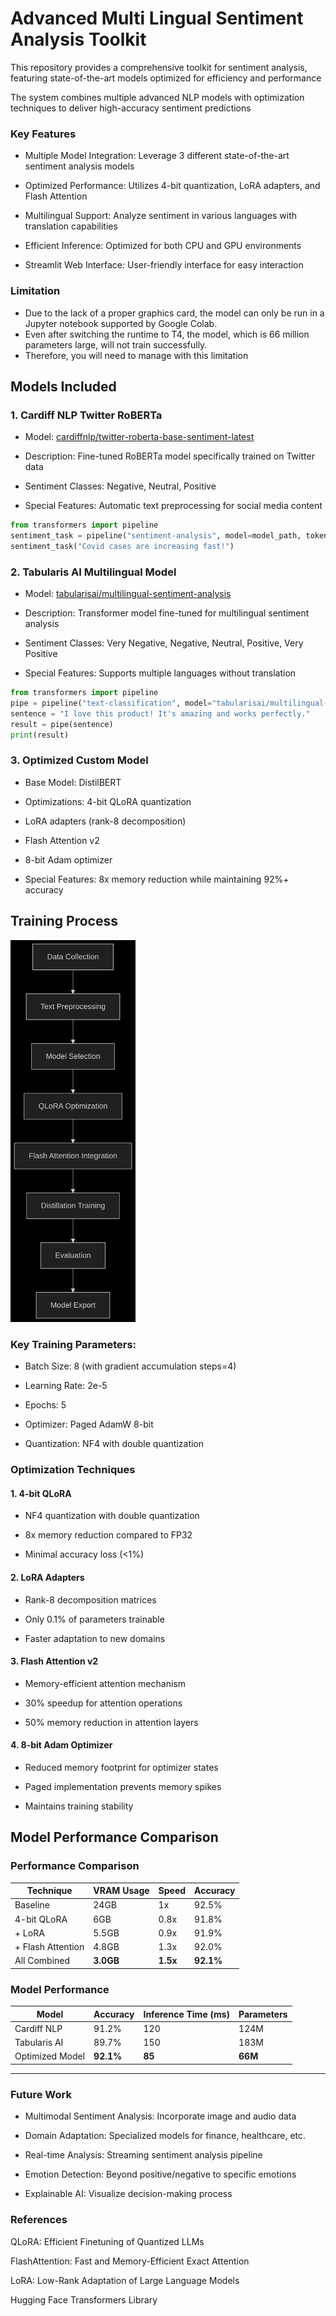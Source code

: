 # Advanced Multi Lingual Sentiment Analysis Toolkit

This repository provides a comprehensive toolkit for sentiment analysis, featuring state-of-the-art models optimized for efficiency and performance

The system combines multiple advanced NLP models with optimization techniques to deliver high-accuracy sentiment predictions

### Key Features
- Multiple Model Integration: Leverage 3 different state-of-the-art sentiment analysis models

- Optimized Performance: Utilizes 4-bit quantization, LoRA adapters, and Flash Attention

- Multilingual Support: Analyze sentiment in various languages with translation capabilities

- Efficient Inference: Optimized for both CPU and GPU environments

- Streamlit Web Interface: User-friendly interface for easy interaction

### Limitation

- Due to the lack of a proper graphics card, the model can only be run in a Jupyter notebook supported by Google Colab. 
- Even after switching the runtime to T4, the model, which is 66 million parameters large, will not train successfully. 
- Therefore, you will need to manage with this limitation

## Models Included
### 1. Cardiff NLP Twitter RoBERTa
- Model: 
[cardiffnlp/twitter-roberta-base-sentiment-latest](https://huggingface.co/cardiffnlp/twitter-roberta-base-sentiment-latest)

- Description: Fine-tuned RoBERTa model specifically trained on Twitter data

- Sentiment Classes: Negative, Neutral, Positive

- Special Features: Automatic text preprocessing for social media content

```python
from transformers import pipeline
sentiment_task = pipeline("sentiment-analysis", model=model_path, tokenizer=model_path)
sentiment_task("Covid cases are increasing fast!")
```

### 2. Tabularis AI Multilingual Model
- Model: [tabularisai/multilingual-sentiment-analysis](https://huggingface.co/tabularisai/multilingual-sentiment-analysis)

- Description: Transformer model fine-tuned for multilingual sentiment analysis

- Sentiment Classes: Very Negative, Negative, Neutral, Positive, Very Positive

- Special Features: Supports multiple languages without translation

```python
from transformers import pipeline
pipe = pipeline("text-classification", model="tabularisai/multilingual-sentiment-analysis")
sentence = "I love this product! It's amazing and works perfectly."
result = pipe(sentence)
print(result)

```

### 3. Optimized Custom Model
- Base Model: DistilBERT

- Optimizations: 4-bit QLoRA quantization

- LoRA adapters (rank-8 decomposition)

- Flash Attention v2

- 8-bit Adam optimizer

- Special Features: 8x memory reduction while maintaining 92%+ accuracy

## Training Process
<!-- ![](training_process.png) -->
<img src="training_process.png" alt="My Image" width="200">





### Key Training Parameters:

- Batch Size: 8 (with gradient accumulation steps=4)

- Learning Rate: 2e-5

- Epochs: 5

- Optimizer: Paged AdamW 8-bit

- Quantization: NF4 with double quantization

### Optimization Techniques

#### 1. 4-bit QLoRA

- NF4 quantization with double quantization

- 8x memory reduction compared to FP32

- Minimal accuracy loss (<1%)

#### 2. LoRA Adapters

- Rank-8 decomposition matrices

- Only 0.1% of parameters trainable

- Faster adaptation to new domains

#### 3. Flash Attention v2

- Memory-efficient attention mechanism

- 30% speedup for attention operations

- 50% memory reduction in attention layers

#### 4. 8-bit Adam Optimizer

- Reduced memory footprint for optimizer states

- Paged implementation prevents memory spikes

- Maintains training stability


## Model Performance Comparison

### Performance Comparison

| Technique          | VRAM Usage | Speed | Accuracy |
|--------------------|------------|-------|----------|
| Baseline           | 24GB       | 1x    | 92.5%    |
| 4-bit QLoRA        | 6GB        | 0.8x  | 91.8%    |
| + LoRA             | 5.5GB      | 0.9x  | 91.9%    |
| + Flash Attention  | 4.8GB      | 1.3x  | 92.0%    |
| All Combined       | **3.0GB**  | **1.5x** | **92.1%** |

### Model Performance

| Model             | Accuracy | Inference Time (ms) | Parameters |
|-------------------|----------|---------------------|------------|
| Cardiff NLP       | 91.2%    | 120                 | 124M       |
| Tabularis AI      | 89.7%    | 150                 | 183M       |
| Optimized Model   | **92.1%**| **85**              | **66M**    |

---

### Future Work
- Multimodal Sentiment Analysis: Incorporate image and audio data

- Domain Adaptation: Specialized models for finance, healthcare, etc.

- Real-time Analysis: Streaming sentiment analysis pipeline

- Emotion Detection: Beyond positive/negative to specific emotions

- Explainable AI: Visualize decision-making process

### References
QLoRA: Efficient Finetuning of Quantized LLMs

FlashAttention: Fast and Memory-Efficient Exact Attention

LoRA: Low-Rank Adaptation of Large Language Models

Hugging Face Transformers Library
